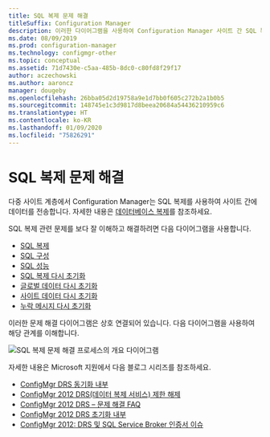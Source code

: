 ```yaml
---
title: SQL 복제 문제 해결
titleSuffix: Configuration Manager
description: 이러한 다이어그램을 사용하여 Configuration Manager 사이트 간 SQL 복제를 이해하고 관련 문제를 해결할 수 있습니다.
ms.date: 08/09/2019
ms.prod: configuration-manager
ms.technology: configmgr-other
ms.topic: conceptual
ms.assetid: 71d7430e-c5aa-485b-8dc0-c80fd8f29f17
author: aczechowski
ms.author: aaroncz
manager: dougeby
ms.openlocfilehash: 26bba05d2d19758a9e1d7bb0f605c272b2a1b0b5
ms.sourcegitcommit: 148745e1c3d9817d8beea20684a54436210959c6
ms.translationtype: HT
ms.contentlocale: ko-KR
ms.lasthandoff: 01/09/2020
ms.locfileid: "75826291"
---
```

# <a name="troubleshoot-sql-replication"></a>SQL 복제 문제 해결

다중 사이트 계층에서 Configuration Manager는 SQL 복제를 사용하여 사이트 간에 데이터를 전송합니다. 자세한 내용은 [데이터베이스 복제](/sccm/core/plan-design/hierarchy/database-replication)를 참조하세요.

SQL 복제 관련 문제를 보다 잘 이해하고 해결하려면 다음 다이어그램을 사용합니다.

- [SQL 복제](/sccm/core/servers/manage/replication/sql-replication)
- [SQL 구성](/sccm/core/servers/manage/replication/sql-configuration)
- [SQL 성능](/sccm/core/servers/manage/replication/sql-performance)
- [SQL 복제 다시 초기화](/sccm/core/servers/manage/replication/sql-replication-reinit)
- [글로벌 데이터 다시 초기화](/sccm/core/servers/manage/replication/global-data-reinit)
- [사이트 데이터 다시 초기화](/sccm/core/servers/manage/replication/site-data-reinit)
- [누락 메시지 다시 초기화](/sccm/core/servers/manage/replication/reinit-missing-message)

이러한 문제 해결 다이어그램은 상호 연결되어 있습니다. 다음 다이어그램을 사용하여 해당 관계를 이해합니다.

![SQL 복제 문제 해결 프로세스의 개요 다이어그램](media/overview.png)

<!-- PNG used instead of SVG because of weird blankspace in the SVG. The SVG file exists in the same location. -->

자세한 내용은 Microsoft 지원에서 다음 블로그 시리즈를 참조하세요.

- [ConfigMgr DRS 동기화 내부](https://blogs.technet.microsoft.com/umairkhan/2019/06/01/configmgr-drs-synchronization-internals/)
- [ConfigMgr 2012 DRS(데이터 복제 서비스) 제한 해제](https://blogs.technet.microsoft.com/umairkhan/2014/02/17/configmgr-2012-data-replication-service-drs-unleashed/)
- [ConfigMgr 2012 DRS – 문제 해결 FAQ](https://blogs.technet.microsoft.com/umairkhan/2014/03/24/configmgr-2012-drs-troubleshooting-faqs/)
- [ConfigMgr 2012 DRS 초기화 내부](https://blogs.technet.microsoft.com/umairkhan/2015/01/21/configmgr-2012-drs-initialization-internals/)
- [ConfigMgr 2012: DRS 및 SQL Service Broker 인증서 이슈](https://blogs.technet.microsoft.com/umairkhan/2013/12/12/configmgr-2012-drs-and-sql-service-broker-certificate-issues/)
